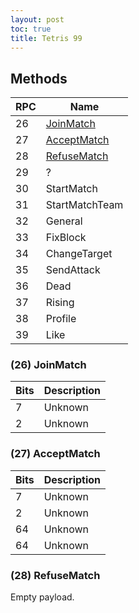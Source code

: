 ```yaml
---
layout: post
toc: true
title: Tetris 99
---
```


## Methods

| RPC | Name                           |
| --- | ------------------------------ |
| 26  | [JoinMatch](#10-joinmatch)     |
| 27  | [AcceptMatch](#11-acceptmatch) |
| 28  | [RefuseMatch](#12-refusematch) |
| 29  | ?                              |
| 30  | StartMatch                     |
| 31  | StartMatchTeam                 |
| 32  | General                        |
| 33  | FixBlock                       |
| 34  | ChangeTarget                   |
| 35  | SendAttack                     |
| 36  | Dead                           |
| 37  | Rising                         |
| 38  | Profile                        |
| 39  | Like                           |

### (26) JoinMatch

| Bits | Description |
| ---- | ----------- |
| 7    | Unknown     |
| 2    | Unknown     |

### (27) AcceptMatch

| Bits | Description |
| ---- | ----------- |
| 7    | Unknown     |
| 2    | Unknown     |
| 64   | Unknown     |
| 64   | Unknown     |

### (28) RefuseMatch
Empty payload.

